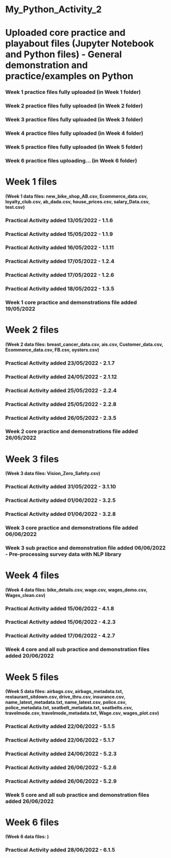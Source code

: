 # My_Python_Activity_2
# Uploaded core practice and playabout files (Jupyter Notebook and Python files) - General demonstration and practice/examples on Python
### Week 1 practice files fully uploaded (in Week 1 folder)
### Week 2 practice files fully uploaded (in Week 2 folder)
### Week 3 practice files fully uploaded (in Week 3 folder)
### Week 4 practice files fully uploaded (in Week 4 folder)
### Week 5 practice files fully uploaded (in Week 5 folder)
### Week 6 practice files uploading... (in Week 6 folder)

# Week 1 files
#### (Week 1 data files: new_bike_shop_AB.csv, Ecommerce_data.csv, loyalty_club.csv, ab_dada.csv, house_prices.csv, salary_Data.csv, test.csv)
### Practical Activity added 13/05/2022 - 1.1.6
### Practical Activity added 15/05/2022 - 1.1.9
### Practical Activity added 16/05/2022 - 1.1.11
### Practical Activity added 17/05/2022 - 1.2.4
### Practical Activity added 17/05/2022 - 1.2.6
### Practical Activity added 18/05/2022 - 1.3.5
### Week 1 core practice and demonstrations file added 19/05/2022

# Week 2 files
#### (Week 2 data files: breast_cancer_data.csv, ais.csv, Customer_data.csv, Ecommerce_data.csv, FB.csv, oysters.csv)
### Practical Activity added 23/05/2022 - 2.1.7
### Practical Activity added 24/05/2022 - 2.1.12
### Practical Activity added 25/05/2022 - 2.2.4
### Practical Activity added 25/05/2022 - 2.2.8
### Practical Activity added 26/05/2022 - 2.3.5
### Week 2 core practice and demonstrations file added 26/05/2022

# Week 3 files
#### (Week 3 data files: Vision_Zero_Safety.csv)
### Practical Activity added 31/05/2022 - 3.1.10
### Practical Activity added 01/06/2022 - 3.2.5
### Practical Activity added 01/06/2022 - 3.2.8
### Week 3 core practice and demonstrations file added 06/06/2022
### Week 3 sub practice and demonstration file added 06/06/2022 - Pre-processing survey data with NLP library

# Week 4 files
#### (Week 4 data files: bike_details.csv, wage.csv, wages_demo.csv, Wages_clean.csv)
### Practical Activity added 15/06/2022 - 4.1.8
### Practical Activity added 15/06/2022 - 4.2.3
### Practical Activity added 17/06/2022 - 4.2.7
### Week 4 core and all sub practice and demonstration files added 20/06/2022

# Week 5 files
#### (Week 5 data files: airbags.csv, airbags_metadata.txt, restaurant_sitdown.csv, drive_thru.csv, insurance.csv, name_latest_metadata.txt, name_latest.csv, police.csv, police_metadata.txt, seatbelt_metadata.txt, seatbelts.csv, travelmode.csv, travelmode_metadata.txt, Wage.csv, wages_plot.csv)
### Practical Activity added 22/06/2022 - 5.1.5
### Practical Activity added 22/06/2022 - 5.1.7
### Practical Activity added 24/06/2022 - 5.2.3
### Practical Activity added 26/06/2022 - 5.2.6
### Practical Activity added 26/06/2022 - 5.2.9
### Week 5 core and all sub practice and demonstration files added 26/06/2022

# Week 6 files
#### (Week 6 data files: )
### Practical Activity added 28/06/2022 - 6.1.5
